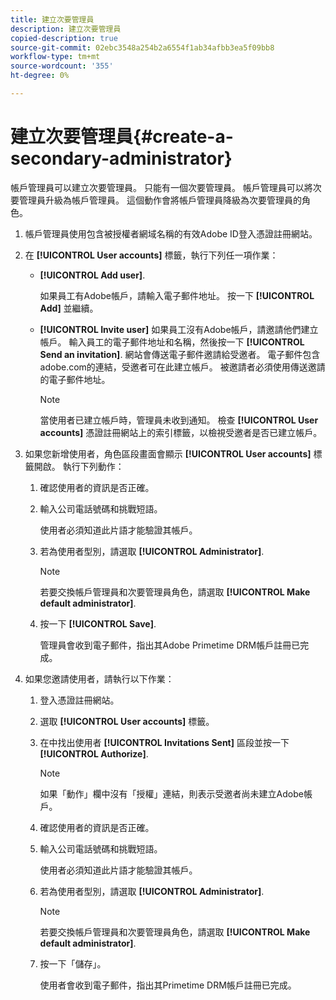 ```yaml
---
title: 建立次要管理員
description: 建立次要管理員
copied-description: true
source-git-commit: 02ebc3548a254b2a6554f1ab34afbb3ea5f09bb8
workflow-type: tm+mt
source-wordcount: '355'
ht-degree: 0%

---
```


# 建立次要管理員{#create-a-secondary-administrator}

帳戶管理員可以建立次要管理員。 只能有一個次要管理員。 帳戶管理員可以將次要管理員升級為帳戶管理員。 這個動作會將帳戶管理員降級為次要管理員的角色。

1. 帳戶管理員使用包含被授權者網域名稱的有效Adobe ID登入憑證註冊網站。
1. 在 **[!UICONTROL User accounts]** 標籤，執行下列任一項作業：

   * **[!UICONTROL Add user]**.

     如果員工有Adobe帳戶，請輸入電子郵件地址。 按一下 **[!UICONTROL Add]** 並繼續。

   * **[!UICONTROL Invite user]** 如果員工沒有Adobe帳戶，請邀請他們建立帳戶。 輸入員工的電子郵件地址和名稱，然後按一下 **[!UICONTROL Send an invitation]**. 網站會傳送電子郵件邀請給受邀者。 電子郵件包含adobe.com的連結，受邀者可在此建立帳戶。 被邀請者必須使用傳送邀請的電子郵件地址。

     >[!NOTE]
     >
     >當使用者已建立帳戶時，管理員未收到通知。 檢查 **[!UICONTROL User accounts]** 憑證註冊網站上的索引標籤，以檢視受邀者是否已建立帳戶。

1. 如果您新增使用者，角色區段畫面會顯示 **[!UICONTROL User accounts]** 標籤開啟。 執行下列動作：

   1. 確認使用者的資訊是否正確。
   1. 輸入公司電話號碼和挑戰短語。

      使用者必須知道此片語才能驗證其帳戶。
   1. 若為使用者型別，請選取 **[!UICONTROL Administrator]**.

      >[!NOTE]
      >
      >若要交換帳戶管理員和次要管理員角色，請選取 **[!UICONTROL Make default administrator]**.

   1. 按一下 **[!UICONTROL Save]**.

      管理員會收到電子郵件，指出其Adobe Primetime DRM帳戶註冊已完成。

1. 如果您邀請使用者，請執行以下作業：

   1. 登入憑證註冊網站。
   1. 選取 **[!UICONTROL User accounts]** 標籤。
   1. 在中找出使用者 **[!UICONTROL Invitations Sent]** 區段並按一下 **[!UICONTROL Authorize]**.

      >[!NOTE]
      >
      >如果「動作」欄中沒有「授權」連結，則表示受邀者尚未建立Adobe帳戶。

   1. 確認使用者的資訊是否正確。
   1. 輸入公司電話號碼和挑戰短語。

      使用者必須知道此片語才能驗證其帳戶。
   1. 若為使用者型別，請選取 **[!UICONTROL Administrator]**.

      >[!NOTE]
      >
      >若要交換帳戶管理員和次要管理員角色，請選取 **[!UICONTROL Make default administrator]**.

   1. 按一下「儲存」。

      使用者會收到電子郵件，指出其Primetime DRM帳戶註冊已完成。
